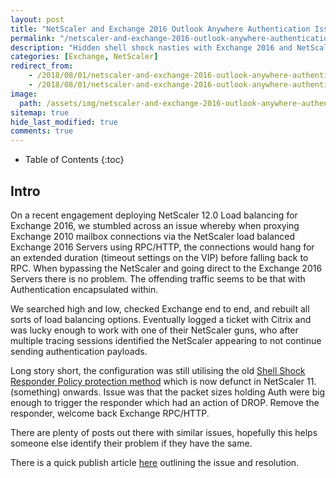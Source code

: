 ```yaml
---
layout: post
title: "NetScaler and Exchange 2016 Outlook Anywhere Authentication Issues – Shell Shock"
permalink: "/netscaler-and-exchange-2016-outlook-anywhere-authentication-issues-shell-shock/"
description: "Hidden shell shock nasties with Exchange 2016 and NetScaler"
categories: [Exchange, NetScaler]
redirect_from: 
    - /2018/08/01/netscaler-and-exchange-2016-outlook-anywhere-authentication-issues-shell-shock
    - /2018/08/01/netscaler-and-exchange-2016-outlook-anywhere-authentication-issues-shell-shock/
image:
  path: /assets/img/netscaler-and-exchange-2016-outlook-anywhere-authentication-issues-shell-shock/post_default_image.jpg
sitemap: true
hide_last_modified: true
comments: true
---
```


<!--excerpt-->

-  Table of Contents
{:toc}

## Intro

On a recent engagement deploying NetScaler 12.0 Load balancing for Exchange 2016, we stumbled across an issue whereby when proxying Exchange 2010 mailbox connections via the NetScaler load balanced Exchange 2016 Servers using RPC/HTTP, the connections would hang for an extended duration (timeout settings on the VIP) before falling back to RPC. When bypassing the NetScaler and going direct to the Exchange 2016 Servers there is no problem. The offending traffic seems to be that with Authentication encapsulated within.

We searched high and low, checked Exchange end to end, and rebuilt all sorts of load balancing options. Eventually logged a ticket with Citrix and was lucky enough to work with one of their NetScaler guns, who after multiple tracing sessions identified the NetScaler appearing to not continue sending authentication payloads.

Long story short, the configuration was still utilising the old [Shell Shock Responder Policy protection method](https://support.citrix.com/article/CTX200277) which is now defunct in NetScaler 11.(something) onwards. Issue was that the packet sizes holding Auth were big enough to trigger the responder which had an action of DROP. Remove the responder, welcome back Exchange RPC/HTTP.

There are plenty of posts out there with similar issues, hopefully this helps someone else identify their problem if they have the same.

There is a quick publish article [here](https://support.citrix.com/article/CTX235592) outlining the issue and resolution.
